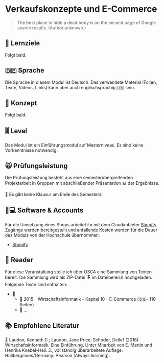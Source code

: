 # Verkaufskonzepte und E-Commerce

> The best place to hide a dead body is on the second page of Google search results. \(Author unknown.\)

## 🎯 Lernziele <a id="learning-objectives"></a>

Folgt bald.

## 🇩🇪 Sprache

Die Sprache in diesem Modul ist Deutsch. Das verwendete Material \(Folien, Texte, Videos, Links\) kann aber auch englischsprachig 🇺🇲 sein.

## 📃 Konzept <a id="concept"></a>

Folgt bald.

## 🎚 Level <a id="level"></a>

Das Modul ist ein Einführungsmodul auf Masterniveau. Es sind keine Vorkenntnisse notwendig.

## 🙀 Prüfungsleistung <a id="examination"></a>

Die Prüfungsleistung besteht aus eine semesterübergreifenden Projektarbeit in Gruppen mit abschließender Präsentation 📊 der Ergebnisse.

🤟 Es gibt keine Klausur am Ende des Semesters!

## 👩💻 Software & Accounts <a id="software-and-accounts"></a>

Für die Umsetzung eines Shops arbeitet ihr mit dem Cloudanbieter [Shopify](https://shopify.de). Zugänge werden bereitgestellt und anfallende Kosten werden für die Dauer des Moduls von der Hochschule übernommen:

* [Shopify](https://shopify.de)

## 📑 Reader

Für diese Veranstaltung stelle ich über OSCA eine Sammlung von Texten bereit. Die Sammlung wird als ZIP-Datei 🗜 im Dateibereich hochgeladen. Folgende Texte sind enthalten:

* 📂 
  * 📑 2015 - Wirtschaftsinformatik - Kapitel 10 - E-Commerce \(🇩🇪- 110 Seiten\)
  * 📑 ...

## 📚 Empfohlene Literatur

📘 Laudon, Kenneth C.; Laudon, Jane Price; Schoder, Detlef \(2016\): Wirtschaftsinformatik. Eine Einführung. Unter Mitarbeit von E. Martin und Henrika Knebel-Heil. 3., vollständig überarbeitete Auflage. Hallbergmoos/Germany: Pearson \(Always learning\).

